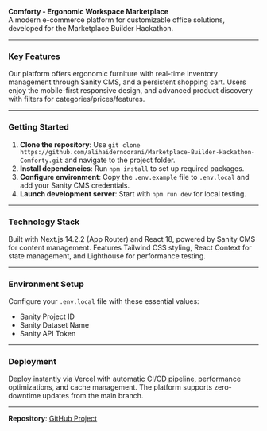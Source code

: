 **Comforty - Ergonomic Workspace Marketplace**  
A modern e-commerce platform for customizable office solutions, developed for the Marketplace Builder Hackathon.  

---

### **Key Features**  
Our platform offers ergonomic furniture with real-time inventory management through Sanity CMS, and a persistent shopping cart. Users enjoy the mobile-first responsive design, and advanced product discovery with filters for categories/prices/features. 

---

### **Getting Started**  
1. **Clone the repository**: Use `git clone https://github.com/alihaidernoorani/Marketplace-Builder-Hackathon-Comforty.git` and navigate to the project folder.  
2. **Install dependencies**: Run `npm install` to set up required packages.  
3. **Configure environment**: Copy the `.env.example` file to `.env.local` and add your Sanity CMS credentials.  
4. **Launch development server**: Start with `npm run dev` for local testing.  

---

### **Technology Stack**  
Built with Next.js 14.2.2 (App Router) and React 18, powered by Sanity CMS for content management. Features Tailwind CSS styling, React Context for state management, and Lighthouse for performance testing.

---

### **Environment Setup**  
Configure your `.env.local` file with these essential values:  
- Sanity Project ID  
- Sanity Dataset Name  
- Sanity API Token  

---

### **Deployment**  
Deploy instantly via Vercel with automatic CI/CD pipeline, performance optimizations, and cache management. The platform supports zero-downtime updates from the main branch.  

---

**Repository**: [GitHub Project](https://github.com/alihaidernoorani/Marketplace-Builder-Hackathon-Comforty)
